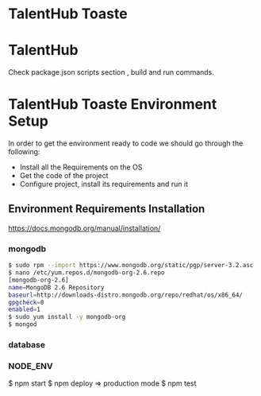 # TalentHub Toaste

TalentHub
========

Check package.json scripts section , build and run commands.

# TalentHub Toaste Environment Setup
In order to get the environment ready to code we should go through the following:
  - Install all the Requirements on the OS
  - Get the code of the project
  - Configure project, install its requirements and run it

## Environment Requirements Installation
https://docs.mongodb.org/manual/installation/
### mongodb
```sh
$ sudo rpm --import https://www.mongodb.org/static/pgp/server-3.2.asc
$ nano /etc/yum.repos.d/mongodb-org-2.6.repo
[mongodb-org-2.6]
name=MongoDB 2.6 Repository
baseurl=http://downloads-distro.mongodb.org/repo/redhat/os/x86_64/
gpgcheck=0
enabled=1
$ sudo yum install -y mongodb-org
$ mongod
```
### database
### NODE_ENV
$ npm start
$ npm deploy => production mode
$ npm test
### 

